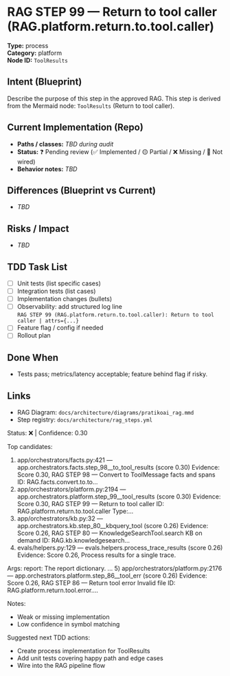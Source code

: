 # RAG STEP 99 — Return to tool caller (RAG.platform.return.to.tool.caller)

**Type:** process  
**Category:** platform  
**Node ID:** `ToolResults`

## Intent (Blueprint)
Describe the purpose of this step in the approved RAG. This step is derived from the Mermaid node: `ToolResults` (Return to tool caller).

## Current Implementation (Repo)
- **Paths / classes:** _TBD during audit_
- **Status:** ❓ Pending review (✅ Implemented / 🟡 Partial / ❌ Missing / 🔌 Not wired)
- **Behavior notes:** _TBD_

## Differences (Blueprint vs Current)
- _TBD_

## Risks / Impact
- _TBD_

## TDD Task List
- [ ] Unit tests (list specific cases)
- [ ] Integration tests (list cases)
- [ ] Implementation changes (bullets)
- [ ] Observability: add structured log line  
  `RAG STEP 99 (RAG.platform.return.to.tool.caller): Return to tool caller | attrs={...}`
- [ ] Feature flag / config if needed
- [ ] Rollout plan

## Done When
- Tests pass; metrics/latency acceptable; feature behind flag if risky.

## Links
- RAG Diagram: `docs/architecture/diagrams/pratikoai_rag.mmd`
- Step registry: `docs/architecture/rag_steps.yml`


<!-- AUTO-AUDIT:BEGIN -->
Status: ❌  |  Confidence: 0.30

Top candidates:
1) app/orchestrators/facts.py:421 — app.orchestrators.facts.step_98__to_tool_results (score 0.30)
   Evidence: Score 0.30, RAG STEP 98 — Convert to ToolMessage facts and spans
ID: RAG.facts.convert.to.to...
2) app/orchestrators/platform.py:2194 — app.orchestrators.platform.step_99__tool_results (score 0.30)
   Evidence: Score 0.30, RAG STEP 99 — Return to tool caller
ID: RAG.platform.return.to.tool.caller
Type:...
3) app/orchestrators/kb.py:32 — app.orchestrators.kb.step_80__kbquery_tool (score 0.26)
   Evidence: Score 0.26, RAG STEP 80 — KnowledgeSearchTool.search KB on demand
ID: RAG.kb.knowledgesearch...
4) evals/helpers.py:129 — evals.helpers.process_trace_results (score 0.26)
   Evidence: Score 0.26, Process results for a single trace.

Args:
    report: The report dictionary.
  ...
5) app/orchestrators/platform.py:2176 — app.orchestrators.platform.step_86__tool_err (score 0.26)
   Evidence: Score 0.26, RAG STEP 86 — Return tool error Invalid file
ID: RAG.platform.return.tool.error....

Notes:
- Weak or missing implementation
- Low confidence in symbol matching

Suggested next TDD actions:
- Create process implementation for ToolResults
- Add unit tests covering happy path and edge cases
- Wire into the RAG pipeline flow
<!-- AUTO-AUDIT:END -->
